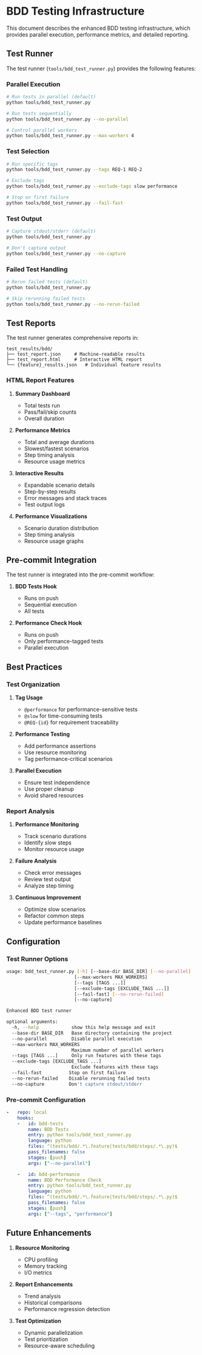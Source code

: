# BDD Testing Infrastructure

This document describes the enhanced BDD testing infrastructure, which provides parallel execution, performance metrics, and detailed reporting.

## Test Runner

The test runner (`tools/bdd_test_runner.py`) provides the following features:

### Parallel Execution
```bash
# Run tests in parallel (default)
python tools/bdd_test_runner.py

# Run tests sequentially
python tools/bdd_test_runner.py --no-parallel

# Control parallel workers
python tools/bdd_test_runner.py --max-workers 4
```

### Test Selection
```bash
# Run specific tags
python tools/bdd_test_runner.py --tags REQ-1 REQ-2

# Exclude tags
python tools/bdd_test_runner.py --exclude-tags slow performance

# Stop on first failure
python tools/bdd_test_runner.py --fail-fast
```

### Test Output
```bash
# Capture stdout/stderr (default)
python tools/bdd_test_runner.py

# Don't capture output
python tools/bdd_test_runner.py --no-capture
```

### Failed Test Handling
```bash
# Rerun failed tests (default)
python tools/bdd_test_runner.py

# Skip rerunning failed tests
python tools/bdd_test_runner.py --no-rerun-failed
```

## Test Reports

The test runner generates comprehensive reports in:
```
test_results/bdd/
├── test_report.json     # Machine-readable results
├── test_report.html     # Interactive HTML report
└── {feature}_results.json   # Individual feature results
```

### HTML Report Features
1. **Summary Dashboard**
   - Total tests run
   - Pass/fail/skip counts
   - Overall duration

2. **Performance Metrics**
   - Total and average durations
   - Slowest/fastest scenarios
   - Step timing analysis
   - Resource usage metrics

3. **Interactive Results**
   - Expandable scenario details
   - Step-by-step results
   - Error messages and stack traces
   - Test output logs

4. **Performance Visualizations**
   - Scenario duration distribution
   - Step timing analysis
   - Resource usage graphs

## Pre-commit Integration

The test runner is integrated into the pre-commit workflow:

1. **BDD Tests Hook**
   - Runs on push
   - Sequential execution
   - All tests

2. **Performance Check Hook**
   - Runs on push
   - Only performance-tagged tests
   - Parallel execution

## Best Practices

### Test Organization
1. **Tag Usage**
   - `@performance` for performance-sensitive tests
   - `@slow` for time-consuming tests
   - `@REQ-{id}` for requirement traceability

2. **Performance Testing**
   - Add performance assertions
   - Use resource monitoring
   - Tag performance-critical scenarios

3. **Parallel Execution**
   - Ensure test independence
   - Use proper cleanup
   - Avoid shared resources

### Report Analysis
1. **Performance Monitoring**
   - Track scenario durations
   - Identify slow steps
   - Monitor resource usage

2. **Failure Analysis**
   - Check error messages
   - Review test output
   - Analyze step timing

3. **Continuous Improvement**
   - Optimize slow scenarios
   - Refactor common steps
   - Update performance baselines

## Configuration

### Test Runner Options
```bash
usage: bdd_test_runner.py [-h] [--base-dir BASE_DIR] [--no-parallel]
                         [--max-workers MAX_WORKERS]
                         [--tags [TAGS ...]]
                         [--exclude-tags [EXCLUDE_TAGS ...]]
                         [--fail-fast] [--no-rerun-failed]
                         [--no-capture]

Enhanced BDD test runner

optional arguments:
  -h, --help            show this help message and exit
  --base-dir BASE_DIR   Base directory containing the project
  --no-parallel         Disable parallel execution
  --max-workers MAX_WORKERS
                        Maximum number of parallel workers
  --tags [TAGS ...]     Only run features with these tags
  --exclude-tags [EXCLUDE_TAGS ...]
                        Exclude features with these tags
  --fail-fast          Stop on first failure
  --no-rerun-failed    Disable rerunning failed tests
  --no-capture         Don't capture stdout/stderr
```

### Pre-commit Configuration
```yaml
-   repo: local
    hooks:
    -   id: bdd-tests
        name: BDD Tests
        entry: python tools/bdd_test_runner.py
        language: python
        files: ^(tests/bdd/.*\.feature|tests/bdd/steps/.*\.py)$
        pass_filenames: false
        stages: [push]
        args: ["--no-parallel"]

    -   id: bdd-performance
        name: BDD Performance Check
        entry: python tools/bdd_test_runner.py
        language: python
        files: ^(tests/bdd/.*\.feature|tests/bdd/steps/.*\.py)$
        pass_filenames: false
        stages: [push]
        args: ["--tags", "performance"]
```

## Future Enhancements

1. **Resource Monitoring**
   - CPU profiling
   - Memory tracking
   - I/O metrics

2. **Report Enhancements**
   - Trend analysis
   - Historical comparisons
   - Performance regression detection

3. **Test Optimization**
   - Dynamic parallelization
   - Test prioritization
   - Resource-aware scheduling
